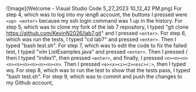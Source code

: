 ![Image](Welcome - Visual Studio Code 5_27_2023 10_12_42 PM.png)
For step 4, which was to log into my ieng6 account, the buttons I pressed were ```<up> <enter>``` because my ssh login command was 1 up in the history. For step 5, which was to clone my fork of the lab 7 repository, I typed "git clone https://github.com/KevinN2026/lab7.git" and I pressed ```<enter>```. For step 6, which was run the tests, I typed "cd lab7" and pressed ```<enter>```. Then I typed "bash test.sh". For step 7, which was to edit the code to fix the failed test, I typed "vim ListExamples.java" and pressed ```<enter>```. Then I pressed / then I typed "index1", then pressed ```<enter>```, and finally, I pressed ```<n><n><n><n><n><n><n><n><n><n>```. Then I pressed ```<e><x><i><2><esc><:>```, then I typed wq. For step 8, which was to run the test to show that the tests pass, I typed "bash test.sh". For step 9, which was to commit and push the changes to my Github account, 
